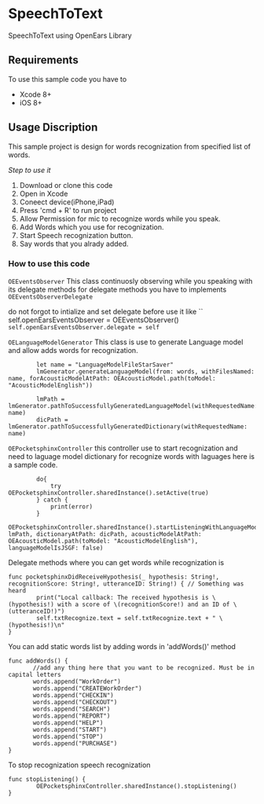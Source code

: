 # SpeechToText
SpeechToText using OpenEars Library

## Requirements
To use this sample code you have to
- Xcode 8+
- iOS 8+

## Usage Discription
This sample project is design for words recognization from specified list of words.

*Step to use it*
1) Download or clone this code
2) Open in Xcode
3) Coneect device(iPhone,iPad)
4) Press 'cmd + R' to run project
5) Allow Permission for mic to recognize words while you speak.
6) Add Words which you use for recognization.
7) Start Speech recognization button.
8) Say words that you alrady added.

### How to use this code

`OEEventsObserver`
This class continuosly observing while you speaking with its delegate methods
for delegate methods you have to implements `OEEventsObserverDelegate`

do not forgot to intialize and set delegate before use it
like
`` self.openEarsEventsObserver = OEEventsObserver()
`  self.openEarsEventsObserver.delegate = self`

`OELanguageModelGenerator`
This class is use to generate Language model and allow adds words for recognization.
```
        let name = "LanguageModelFileStarSaver"
        lmGenerator.generateLanguageModel(from: words, withFilesNamed: name, forAcousticModelAtPath: OEAcousticModel.path(toModel: "AcousticModelEnglish"))
        
        lmPath = lmGenerator.pathToSuccessfullyGeneratedLanguageModel(withRequestedName: name)
        dicPath = lmGenerator.pathToSuccessfullyGeneratedDictionary(withRequestedName: name)
```

`OEPocketsphinxController`
this controller use to start recognization and need to laguage model dictionary for recognize words with laguages here is a sample code.

```
        do{
            try OEPocketsphinxController.sharedInstance().setActive(true)
        } catch {
            print(error)
        }
        OEPocketsphinxController.sharedInstance().startListeningWithLanguageModel(atPath: lmPath, dictionaryAtPath: dicPath, acousticModelAtPath: OEAcousticModel.path(toModel: "AcousticModelEnglish"), languageModelIsJSGF: false)
```

Delegate methods where you can get words while recognization is
```
func pocketsphinxDidReceiveHypothesis(_ hypothesis: String!, recognitionScore: String!, utteranceID: String!) { // Something was heard
        print("Local callback: The received hypothesis is \(hypothesis!) with a score of \(recognitionScore!) and an ID of \(utteranceID!)")
        self.txtRecognize.text = self.txtRecognize.text + " \(hypothesis!)\n"
}
```
 
 You can add static words list by adding words in 'addWords()' method
 ```
 func addWords() {
        //add any thing here that you want to be recognized. Must be in capital letters
        words.append("WorkOrder")
        words.append("CREATEWorkOrder")
        words.append("CHECKIN")
        words.append("CHECKOUT")
        words.append("SEARCH")
        words.append("REPORT")
        words.append("HELP")
        words.append("START")
        words.append("STOP")
        words.append("PURCHASE")
 }
```

To stop recognization speech recognization
```
func stopListening() {
        OEPocketsphinxController.sharedInstance().stopListening()
}
```
